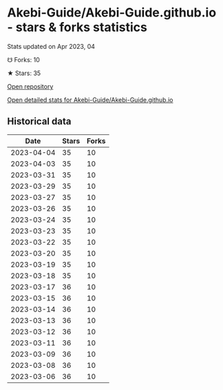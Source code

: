# Akebi-Guide/Akebi-Guide.github.io - stars & forks statistics

Stats updated on Apr 2023, 04

☋ Forks: 10

★ Stars: 35

[Open repository](https://github.com/Akebi-Guide/Akebi-Guide.github.io)

[Open detailed stats for Akebi-Guide/Akebi-Guide.github.io](https://reviewgithub.com/rep/Akebi-Guide/Akebi-Guide.github.io)

## Historical data
| Date | Stars | Forks |
|------|-------|-------|
| 2023-04-04 | 35 | 10 | 
| 2023-04-03 | 35 | 10 | 
| 2023-03-31 | 35 | 10 | 
| 2023-03-29 | 35 | 10 | 
| 2023-03-27 | 35 | 10 | 
| 2023-03-26 | 35 | 10 | 
| 2023-03-24 | 35 | 10 | 
| 2023-03-23 | 35 | 10 | 
| 2023-03-22 | 35 | 10 | 
| 2023-03-20 | 35 | 10 | 
| 2023-03-19 | 35 | 10 | 
| 2023-03-18 | 35 | 10 | 
| 2023-03-17 | 36 | 10 | 
| 2023-03-15 | 36 | 10 | 
| 2023-03-14 | 36 | 10 | 
| 2023-03-13 | 36 | 10 | 
| 2023-03-12 | 36 | 10 | 
| 2023-03-11 | 36 | 10 | 
| 2023-03-09 | 36 | 10 | 
| 2023-03-08 | 36 | 10 | 
| 2023-03-06 | 36 | 10 | 

